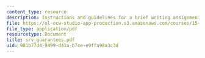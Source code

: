 ```yaml
---
content_type: resource
description: Instructions and guidelines for a brief writing assignment.
file: https://ol-ocw-studio-app-production.s3.amazonaws.com/courses/15-778-management-of-supply-networks-for-products-and-services-summer-2004/981b77d49499d41ab7cee9ffa98a3c3d_srv_guarantees.pdf
file_type: application/pdf
resourcetype: Document
title: srv_guarantees.pdf
uid: 981b77d4-9499-d41a-b7ce-e9ffa98a3c3d
---
```

